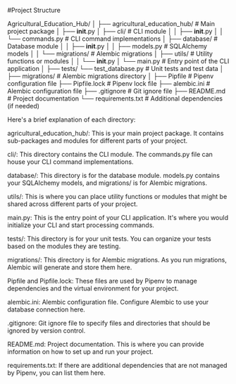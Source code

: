 #Project Structure 

Agricultural_Education_Hub/
│
├── agricultural_education_hub/   # Main project package
│   ├── __init__.py
│   ├── cli/                      # CLI module
│   │   ├── __init__.py
│   │   └── commands.py           # CLI command implementations
│   ├── database/                 # Database module
│   │   ├── __init__.py
│   │   ├── models.py             # SQLAlchemy models
│   │   └── migrations/           # Alembic migrations
│   ├── utils/                    # Utility functions or modules
│   │   └── __init__.py
│   └── main.py                   # Entry point of the CLI application
│
├── tests/ 
     └── test_database.py                       # Unit tests and test data
│
├── migrations/                    # Alembic migrations directory
│
├── Pipfile                        # Pipenv configuration file
├── Pipfile.lock                   # Pipenv lock file
├── alembic.ini                    # Alembic configuration file
├── .gitignore                     # Git ignore file
├── README.md                      # Project documentation
└── requirements.txt               # Additional dependencies (if needed)



Here's a brief explanation of each directory:

agricultural_education_hub/: This is your main project package. It contains sub-packages and modules for different parts of your project.

cli/: This directory contains the CLI module. The commands.py file can house your CLI command implementations.

database/: This directory is for the database module. models.py contains your SQLAlchemy models, and migrations/ is for Alembic migrations.

utils/: This is where you can place utility functions or modules that might be shared across different parts of your project.

main.py: This is the entry point of your CLI application. It's where you would initialize your CLI and start processing commands.

tests/: This directory is for your unit tests. You can organize your tests based on the modules they are testing.

migrations/: This directory is for Alembic migrations. As you run migrations, Alembic will generate and store them here.

Pipfile and Pipfile.lock: These files are used by Pipenv to manage dependencies and the virtual environment for your project.

alembic.ini: Alembic configuration file. Configure Alembic to use your database connection here.

.gitignore: Git ignore file to specify files and directories that should be ignored by version control.

README.md: Project documentation. This is where you can provide information on how to set up and run your project.

requirements.txt: If there are additional dependencies that are not managed by Pipenv, you can list them here.


